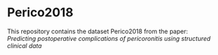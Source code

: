 # Perico2018
This repository contains the dataset Perico2018 from the paper:  
_Predicting postoperative complications of pericoronitis using structured clinical data_


